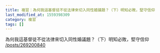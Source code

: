 ```yaml
---
title: 複習：為何我這基督徒不從法律來切入同性婚議題？（下）明知必敗，堅守信仰
last_modified_at: 1559398309
category: 複習
tags: []
---
```


<p>為何我這基督徒不從法律來切入同性婚議題？（下）明知必敗，堅守信仰<br>
<a href="/posts/269200840" target="_blank">/posts/269200840</a></p>

<p>&nbsp;</p>

